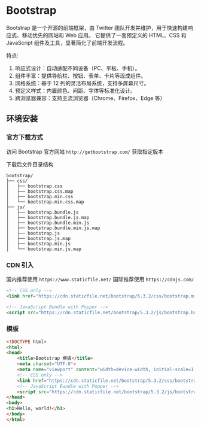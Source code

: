 # Bootstrap
Bootstrap 是一个开源的前端框架，由 Twitter 团队开发并维护，用于快速构建响应式、移动优先的网站和 Web 应用。
它提供了一套预定义的 HTML、CSS 和 JavaScript 组件及工具，显著简化了前端开发流程。

特点:

1. 响应式设计：自动适配不同设备（PC、平板、手机）。
2. 组件丰富：提供导航栏、按钮、表单、卡片等现成组件。
3. 网格系统：基于 12 列的灵活布局系统，支持多屏幕尺寸。
4. 预定义样式：内置颜色、间距、字体等标准化设计。
5. 跨浏览器兼容：支持主流浏览器（Chrome、Firefox、Edge 等）

## 环境安装

### 官方下载方式
访问 Bootstrap 官方网站 `http://getbootstrap.com/` 获取指定版本

下载后文件目录结构
```
bootstrap/
├── css/
│   ├── bootstrap.css
│   ├── bootstrap.css.map
│   ├── bootstrap.min.css
│   └── bootstrap.min.css.map
├── js/
│   ├── bootstrap.bundle.js
│   ├── bootstrap.bundle.js.map
│   ├── bootstrap.bundle.min.js
│   ├── bootstrap.bundle.min.js.map
│   ├── bootstrap.js
│   ├── bootstrap.js.map
│   ├── bootstrap.min.js
│   └── bootstrap.min.js.map
```

### CDN 引入
国内推荐使用 `https://www.staticfile.net/`
国际推荐使用 `https://cdnjs.com/`
```html
<!-- CSS only -->
<link href="https://cdn.staticfile.net/bootstrap/5.3.2/css/bootstrap.min.css" rel="stylesheet">

<!-- JavaScript Bundle with Popper -->
<script src="https://cdn.staticfile.net/bootstrap/5.3.2/js/bootstrap.bundle.min.js"></script>
```

### 模板
```html
<!DOCTYPE html>
<html>
<head>
    <title>Bootstrap 模板</title>
    <meta charset="UTF-8">
    <meta name="viewport" content="width=device-width, initial-scale=1.0, maximum-scale=1.0, user-scalable=no">
    <!-- CSS only -->
    <link href="https://cdn.staticfile.net/bootstrap/5.3.2/css/bootstrap.min.css" rel="stylesheet">
    <!-- JavaScript Bundle with Popper -->
    <script src="https://cdn.staticfile.net/bootstrap/5.3.2/js/bootstrap.bundle.min.js"></script>
</head>
<body>
<h1>Hello, world!</h1>
</body>
</html>
```